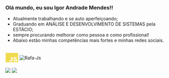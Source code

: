### Olá mundo, eu sou Igor Andrade Mendes!!

- Atualmente trabalhando e se auto aperfeiçoando;
- Graduando em ANÁLISE E DESENVOLVIMENTO DE SISTEMAS pela ESTÁCIO;
- sempre procurando melhorar como pessoa e como profissional!
- Abaixo estão minhas competências mais fortes e minhas redes sociais.


<div style="display: inline_block"><br>
  <img align="center" alt="Rafa-Js" height="30" width="40" src="https://raw.githubusercontent.com/devicons/devicon/master/icons/javascript/javascript-plain.svg">
   <img align="center" alt="Rafa-Js" height="30" width="40" src="[https://raw.githubusercontent.com/devicons/devicon/master/icons/javascript/javascript-plain.svg](https://www.google.com/url?sa=i&url=https%3A%2F%2Ficonscout.com%2Ffree-icon%2Freact-1&psig=AOvVaw3dnNElRp82icwmMVUYCfnC&ust=1733266431951000&source=images&cd=vfe&opi=89978449&ved=0CBQQjRxqFwoTCKDNkeKWiooDFQAAAAAdAAAAABAE)">
  
</div>


<div style="display: inline_block"><br> 
 <a href="https://www.linkedin.com/in/www.linkedin.com/in/igor-mendes-5382ba226" target="_blank"><img src="https://img.shields.io/badge/-LinkedIn-%230077B5?style=for-the-badge&logo=linkedin&logoColor=white" target="_blank"></a> 
  <a href="https://instagram.com/https://www.instagram.com/igu_mendzz/" target="_blank"><img src="https://img.shields.io/badge/-Instagram-%23E4405F?style=for-the-badge&logo=instagram&logoColor=white" target="_blank"></a>
</div>
